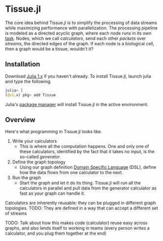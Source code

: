 # Tissue.jl
The core idea behind Tissue.jl is to simplify the processing of data streams while maximizing performance with parallelization. The processing pipeline is modeled as a directed acyclic graph, where each node runs in its own [task](https://docs.julialang.org/en/v1/manual/asynchronous-programming/). Nodes, which we call *calculators*, send each other *packets* over *streams*, the directed edges of the graph. If each node is a biological cell, then a graph would be a tissue, wouldn't it?

## Installation
Download [Julia 1.x](https://julialang.org/) if you haven't already. To install Tissue.jl, launch julia and type the following.
```julia
julia> ]
(@v1.x) pkg> add Tissue
```
Julia's [package manager](https://pkgdocs.julialang.org/v1/) will install Tissue.jl in the active environment.
## Overview
Here's what programming in Tissue.jl looks like.

1. Write your calculators
    + This is where all the computation happens. One and only one of these calculators, identified by the fact that it takes no input, is the so-called *generator*.
2. Define the graph topology
    + Using our graph definition [Domain Specific Language](https://en.wikipedia.org/wiki/Domain-specific_language) (DSL), define how the data flows from one calculator to the next.
3. Run the graph
    + Start the graph and let it do its thing. Tissue.jl will run all the calculators in parallel and pull data from the generator calculator as fast as your graph can handle it.

Calculators are inherently reusable: they can be plugged in different graph topologies. TODO: They are defined in a way that can accept a different set of streams

TODO: Talk about how this makes code (calculator) reuse easy across graphs, and also lends itself to working in teams (every person writes a calculator, and you plug them together at the end)